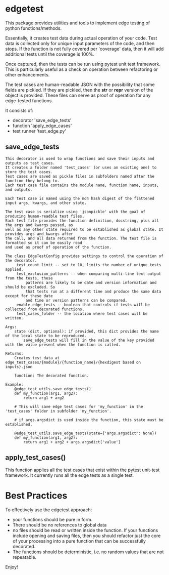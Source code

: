 # edgetest

This package provides utilities and tools to implement edge testing of python functions/methods.

Essentially, it creates test data during actual operation of your code. 
Test data is collected only for unique input parameters of the code, and then stops.
If the function is not fully covered per 'coverage' data, then it will add additional tests
until the coverage is 100%.

Once captured, then the tests can be run using pytest unit test framework. This is particularly
useful as a check on operation between refactoring or other enhancements.

The test cases are human-readable JSON with the possibility that some fields are pickled. If they 
are pickled, then the __str__ or __repr__ version of the object is provided. These files can serve
as proof of operation for any edge-tested functions.

It consists of:

- decorator 'save_edge_tests'
- function 'apply_edge_cases'
- test runner 'test_edge.py'

## save_edge_tests

    This decorator is used to wrap functions and save their inputs and outputs as test cases.
    It creates a folder named 'test_cases' (or uses an existing one) to store the test cases.
    Test cases are saved as pickle files in subfolders named after the function they belong to.
    Each test case file contains the module name, function name, inputs, and outputs.
    
    Each test case is named using the md4 hash digest of the flattened input args, kwargs, and other state.

    The test case is serialize using 'jsonpickle' with the goal of producing human-readble test files.
    Each test file provides the function definition, docstring, plus all the args and kwargs passed, as
    well as any other state required to be established as global state. It provides args and kwargs after
    the call, and all data returned from the function. The test file is formatted so it can be easily read
    and used as proof of operation of the function.

    The class EdgeTestConfig provides settings to control the operation of the decorator.
         test_count_limit -- set to 10, limits the number of unique tests applied.
         test_exclusion_patterns -- when comparing multi-line text output from the tests, these
             patterns are likely to be date and version information and should be excluded. So
             that tests run at a different time and produce the same data except for these date
             and time or version patterns can be compared.
         enable_edge_tests -- boolean that controls if tests will be collected from decorated functions.
         test_cases_folder -- the location where test cases will be written.

    Args:
        state (dict, optional): if provided, this dict provides the name of the local state to be reproduced.
            save_edge_tests will fill in the value of the key provided with the value present when the function is called.

    Returns:
        Creates test data at edge_test_cases/{module}/{function_name}/{hexdigest based on inputs}.json
    
        function: The decorated function.

    Example:
        @edge_test_utils.save_edge_tests()
        def my_function(arg1, arg2):
            return arg1 + arg2

        # This will save edge test cases for 'my_function' in the 'test_cases' folder in subfolder 'my_function'.
        
        # if args.argsdict is used inside the function, this state must be established.
        
        @edge_test_utils.save_edge_tests(state={'args.argsdict': None})
        def my_function(arg1, arg2):
            return arg1 + arg2 + args.argsdict['value']
            
            
## apply_test_cases()

This function applies all the test cases that exist within the pytest unit-test framework.
It currently runs all the edge tests as a single test.

# Best Practices

To effectively use the edgetest approach:
- your functions should be pure in form.
- There should be no references to global data
- no files should be read or written inside the function. If your functions include opening and saving files, then you should refactor just the core of your processing into a pure function that can be successfully decorated.
- The functions should be deterministic, i.e. no random values that are not repeatable.

Enjoy!


